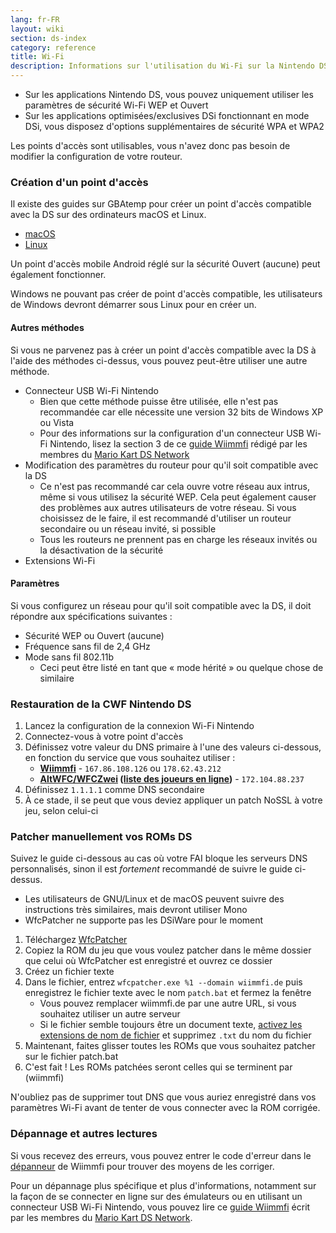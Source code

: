 ```yaml
---
lang: fr-FR
layout: wiki
section: ds-index
category: reference
title: Wi-Fi
description: Informations sur l'utilisation du Wi-Fi sur la Nintendo DS
---
```


- Sur les applications Nintendo DS, vous pouvez uniquement utiliser les paramètres de sécurité Wi-Fi WEP et Ouvert
- Sur les applications optimisées/exclusives DSi fonctionnant en mode DSi, vous disposez d'options supplémentaires de sécurité WPA et WPA2

Les points d'accès sont utilisables, vous n'avez donc pas besoin de modifier la configuration de votre routeur.

### Création d'un point d'accès
Il existe des guides sur GBAtemp pour créer un point d'accès compatible avec la DS sur des ordinateurs macOS et Linux.
- [macOS](https://gbatemp.net/threads/571658)
- [Linux](https://gbatemp.net/threads/543283)

Un point d'accès mobile Android réglé sur la sécurité Ouvert (aucune) peut également fonctionner.

Windows ne pouvant pas créer de point d'accès compatible, les utilisateurs de Windows devront démarrer sous Linux pour en créer un.
#### Autres méthodes
Si vous ne parvenez pas à créer un point d'accès compatible avec la DS à l'aide des méthodes ci-dessus, vous pouvez peut-être utiliser une autre méthode.
- Connecteur USB Wi-Fi Nintendo
  - Bien que cette méthode puisse être utilisée, elle n'est pas recommandée car elle nécessite une version 32 bits de Windows XP ou Vista
  - Pour des informations sur la configuration d'un connecteur USB Wi-Fi Nintendo, lisez la section 3 de ce [guide Wiimmfi](https://docs.google.com/document/d/1f3PChwQig40UaiPXlh-Gi5CggGiBPzyrpiecLZlT8ZE/edit?usp=sharing) rédigé par les membres du [Mario Kart DS Network](https://discord.gg/pa9bea6)
- Modification des paramètres du routeur pour qu'il soit compatible avec la DS
  - Ce n'est pas recommandé car cela ouvre votre réseau aux intrus, même si vous utilisez la sécurité WEP. Cela peut également causer des problèmes aux autres utilisateurs de votre réseau. Si vous choisissez de le faire, il est recommandé d'utiliser un routeur secondaire ou un réseau invité, si possible
  - Tous les routeurs ne prennent pas en charge les réseaux invités ou la désactivation de la sécurité
- Extensions Wi-Fi

#### Paramètres
Si vous configurez un réseau pour qu'il soit compatible avec la DS, il doit répondre aux spécifications suivantes :
- Sécurité WEP ou Ouvert (aucune)
- Fréquence sans fil de 2,4 GHz
- Mode sans fil 802.11b
  - Ceci peut être listé en tant que « mode hérité » ou quelque chose de similaire

### Restauration de la CWF Nintendo DS
1. Lancez la configuration de la connexion Wi-Fi Nintendo
1. Connectez-vous à votre point d'accès
1. Définissez votre valeur du DNS primaire à l'une des valeurs ci-dessous, en fonction du service que vous souhaitez utiliser :
   - **[Wiimmfi](https://wiimmfi.de)** - `167.86.108.126` ou `178.62.43.212`
   - **[AltWFC/WFCZwei](https://save-nintendo-wifi.com/) ([liste des joueurs en ligne](http://zwei.moe:9001))** - `172.104.88.237`
1. Définissez `1.1.1.1` comme DNS secondaire
1. À ce stade, il se peut que vous deviez appliquer un patch NoSSL à votre jeu, selon celui-ci

### Patcher manuellement vos ROMs DS
Suivez le guide ci-dessous au cas où votre FAI bloque les serveurs DNS personnalisés, sinon il est *fortement* recommandé de suivre le guide ci-dessus.

- Les utilisateurs de GNU/Linux et de macOS peuvent suivre des instructions très similaires, mais devront utiliser Mono
- WfcPatcher ne supporte pas les DSiWare pour le moment

1. Téléchargez [WfcPatcher](https://github.com/AdmiralCurtiss/WfcPatcher/releases)
1. Copiez la ROM du jeu que vous voulez patcher dans le même dossier que celui où WfcPatcher est enregistré et ouvrez ce dossier
1. Créez un fichier texte
1. Dans le fichier, entrez `wfcpatcher.exe %1 --domain wiimmfi.de` puis enregistrez le fichier texte avec le nom `patch.bat` et fermez la fenêtre
   - Vous pouvez remplacer wiimmfi.de par une autre URL, si vous souhaitez utiliser un autre serveur
   - Si le fichier semble toujours être un document texte, [activez les extensions de nom de fichier](https://dsi.cfw.guide/file-extensions-%28windows%29) et supprimez `.txt` du nom du fichier
1. Maintenant, faites glisser toutes les ROMs que vous souhaitez patcher sur le fichier patch.bat
1. C'est fait ! Les ROMs patchées seront celles qui se terminent par (wiimmfi)

N'oubliez pas de supprimer tout DNS que vous auriez enregistré dans vos paramètres Wi-Fi avant de tenter de vous connecter avec la ROM corrigée.

### Dépannage et autres lectures
Si vous recevez des erreurs, vous pouvez entrer le code d'erreur dans le [dépanneur](https://wiimmfi.de/error) de Wiimmfi pour trouver des moyens de les corriger.

Pour un dépannage plus spécifique et plus d'informations, notamment sur la façon de se connecter en ligne sur des émulateurs ou en utilisant un connecteur USB Wi-Fi Nintendo, vous pouvez lire ce [guide Wiimmfi](https://docs.google.com/document/d/1f3PChwQig40UaiPXlh-Gi5CggGiBPzyrpiecLZlT8ZE/edit?usp=sharing) écrit par les membres du [Mario Kart DS Network](https://discord.gg/pa9bea6).

